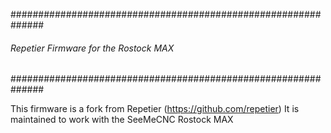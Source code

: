 ##############################################################
######       Repetier Firmware for the Rostock MAX      ######
##############################################################


This firmware is a fork from Repetier (https://github.com/repetier)
It is maintained to work with the SeeMeCNC Rostock MAX

